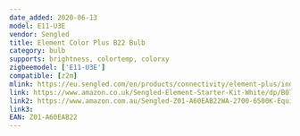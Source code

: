 ```yaml
---
date_added: 2020-06-13
model: E11-U3E
vendor: Sengled
title: Element Color Plus B22 Bulb
category: bulb
supports: brightness, colortemp, colorxy
zigbeemodel: ['E11-U3E']
compatible: [z2m]
mlink: https://eu.sengled.com/en/products/connectivity/element-plus/index.html
link: https://www.amazon.co.uk/Sengled-Element-Starter-Kit-White/dp/B07F6XXM2J
link2: https://www.amazon.com.au/Sengled-Z01-A60EAB22WA-2700-6500K-Equivalent-Assistant/dp/B07GQ6424S
link3: 
EAN: Z01-A60EAB22
---
```

